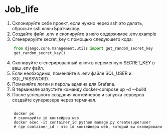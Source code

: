 # Job_life
1. Склонируйте себе проект, если нужно через ssh это делать, сбросьте ssh ключ Братчикову.
2. Создайте файл .env и скопируйте в него содержимое .env.example
3. Сгенерируйте secret_key с помощью следующего кода:
```python
    from django.core.management.utils import get_random_secret_key  
    get_random_secret_key()
```
4. Скопируйте сгенерированный ключ в переменную SECRET_KEY в ваш .env файл.
5. Если необходимо, поменяйте в .env файле SQL_USER и SQL_PASSWORD.
6. Поменяйте логин и пароль админа для Grafana.
7. В терминале запустите команду docker-compose up -d --build
8. После успешного создания контейнеров и запуска серверов создайте суперюзера через терминал.
```

    docker ps
    # скопируйте id контейреа web
    docker exec -it container_id python manage.py createsuperuser
    # где container_id - это id контейнера web, который вы скопировали
```